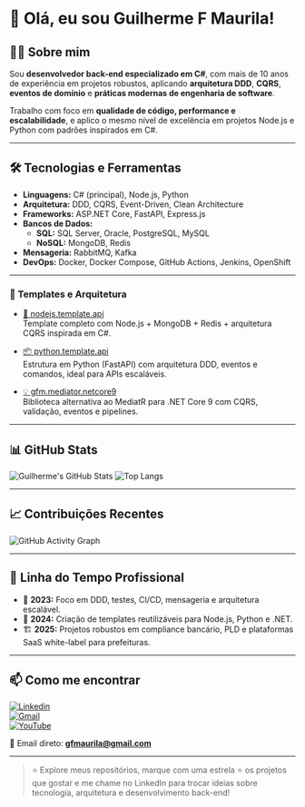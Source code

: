 # 👋 Olá, eu sou Guilherme F Maurila!

## 👨‍💻 Sobre mim

Sou **desenvolvedor back-end especializado em C#**, com mais de 10 anos de experiência em projetos robustos, aplicando **arquitetura DDD**, **CQRS**, **eventos de domínio** e **práticas modernas de engenharia de software**.

Trabalho com foco em **qualidade de código, performance e escalabilidade**, e aplico o mesmo nível de excelência em projetos Node.js e Python com padrões inspirados em C#.

---

## 🛠️ Tecnologias e Ferramentas

- **Linguagens:** C# (principal), Node.js, Python
- **Arquitetura:** DDD, CQRS, Event-Driven, Clean Architecture
- **Frameworks:** ASP.NET Core, FastAPI, Express.js
- **Bancos de Dados:**
  - **SQL:** SQL Server, Oracle, PostgreSQL, MySQL
  - **NoSQL:** MongoDB, Redis
- **Mensageria:** RabbitMQ, Kafka
- **DevOps:** Docker, Docker Compose, GitHub Actions, Jenkins, OpenShift

---

### 🧠 Templates e Arquitetura

- [🔧 nodejs.template.api](https://github.com/gfmaurila/nodejs.template.api)  
  Template completo com Node.js + MongoDB + Redis + arquitetura CQRS inspirada em C#.

- [📦 python.template.api](https://github.com/gfmaurila/python.template.api)  
  Estrutura em Python (FastAPI) com arquitetura DDD, eventos e comandos, ideal para APIs escaláveis.

- [💡 gfm.mediator.netcore9](https://github.com/gfmaurila/gfm.mediator.netcore9)  
  Biblioteca alternativa ao MediatR para .NET Core 9 com CQRS, validação, eventos e pipelines.

---

## 📊 GitHub Stats

![Guilherme's GitHub Stats](https://github-readme-stats.vercel.app/api?username=gfmaurila&show_icons=true&theme=tokyonight)
![Top Langs](https://github-readme-stats.vercel.app/api/top-langs/?username=gfmaurila&layout=compact&theme=tokyonight)

---

## 📈 Contribuições Recentes

![GitHub Activity Graph](https://github-readme-activity-graph.vercel.app/graph?username=gfmaurila&theme=tokyo-night)

---

## 💼 Linha do Tempo Profissional

- 🧱 **2023:** Foco em DDD, testes, CI/CD, mensageria e arquitetura escalável.
- 🚀 **2024:** Criação de templates reutilizáveis para Node.js, Python e .NET.
- 🏗️ **2025:** Projetos robustos em compliance bancário, PLD e plataformas SaaS white-label para prefeituras.

---

## 📫 Como me encontrar

[![Linkedin](https://img.shields.io/badge/-Guilherme_Figueiras_Maurila-blue?style=flat-square&logo=Linkedin&logoColor=white)](https://www.linkedin.com/in/guilherme-maurila)  
[![Gmail](https://img.shields.io/badge/-gfmaurila@gmail.com-c14438?style=flat-square&logo=Gmail&logoColor=white)](mailto:gfmaurila@gmail.com)  
[![YouTube](https://img.shields.io/badge/YouTube-FF0000?style=flat-square&logo=youtube&logoColor=white)](https://www.youtube.com/channel/UCjy19AugQHIhyE0Nv558jcQ)

📧 Email direto: **gfmaurila@gmail.com**

---

> ⭐️ Explore meus repositórios, marque com uma estrela ⭐ os projetos que gostar e me chame no LinkedIn para trocar ideias sobre tecnologia, arquitetura e desenvolvimento back-end!
